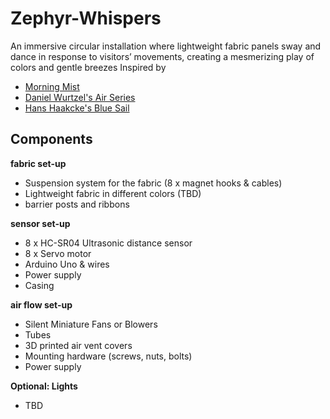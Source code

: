# Zephyr-Whispers
An immersive circular installation where lightweight fabric panels sway and dance in response to visitors’ movements, creating a mesmerizing play of colors and gentle breezes
Inspired by
- [Morning Mist](https://www.designlabexperience.com/projects/morning-mist-fans-installation)
- [Daniel Wurtzel's Air Series](https://www.danielwurtzel.com/)
- [Hans Haakcke's Blue Sail](https://arth207-spring.tumblr.com/post/50658432895)
## Components

**fabric set-up**

- Suspension system for the fabric (8 x magnet hooks & cables)
- Lightweight fabric in different colors (TBD)
- barrier posts and ribbons
  
**sensor set-up**
  
- 8 x HC-SR04 Ultrasonic distance sensor
- 8 x Servo motor
- Arduino Uno & wires
- Power supply
- Casing
  
**air flow set-up**
  
- Silent Miniature Fans or Blowers
- Tubes
- 3D printed air vent covers
- Mounting hardware (screws, nuts, bolts)
- Power supply

**Optional: Lights**
- TBD
